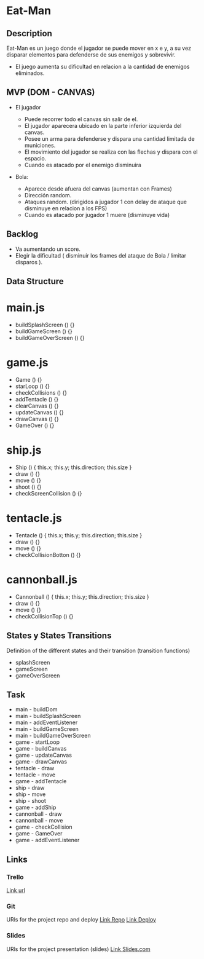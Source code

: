 # Eat-Man

## Description

Eat-Man es un juego donde el jugador se puede mover en x e y, a su vez disparar elementos para defenderse de sus enemigos y sobrevivir. 

* El juego aumenta su dificultad en relacion a la cantidad de enemigos eliminados.                   

## MVP (DOM - CANVAS)

- El jugador 
    * Puede recorrer todo el canvas sin salir de el.
    * El jugador aparecera ubicado en la parte inferior izquierda del canvas. 
    * Posee un arma para defenderse y dispara una cantidad limitada de municiones.
    * El movimiento del jugador se realiza con las flechas y dispara con el espacio.
    * Cuando es atacado por el enemigo disminuira 

- Bola:
    * Aparece desde afuera del canvas (aumentan con Frames)   
    * Dirección random.
    * Ataques random. (dirigidos a jugador 1 con delay de ataque que disminuye en relacion a los FPS)
    * Cuando es atacado por jugador 1 muere (disminuye vida)



## Backlog

- Va aumentando un score.
- Elegir la dificultad ( disminuir los frames del ataque de Bola / limitar disparos ).







## Data Structure

# main.js

- buildSplashScreen () {}
- buildGameScreen () {}
- buildGameOverScreen () {}

# game.js

- Game () {}
- starLoop () {}
- checkCollisions () {}
- addTentacle () {}
- clearCanvas () {}
- updateCanvas () {}
- drawCanvas () {}
- GameOver () {}

# ship.js 

- Ship () {
    this.x;
    this.y;
    this.direction;
    this.size
}
- draw () {}
- move () {}
- shoot () {}
- checkScreenCollision () {}

# tentacle.js 

- Tentacle () {
    this.x;
    this.y;
    this.direction;
    this.size
}
- draw () {}
- move () {}
- checkCollisionBotton () {}

# cannonball.js 

- Cannonball () {
    this.x;
    this.y;
    this.direction;
    this.size
}
- draw () {}
- move () {}
- checkCollisionTop () {}

## States y States Transitions
Definition of the different states and their transition (transition functions)

- splashScreen
- gameScreen
- gameOverScreen

## Task

- main - buildDom
- main - buildSplashScreen
- main - addEventListener
- main - buildGameScreen
- main - buildGameOverScreen
- game - startLoop
- game - buildCanvas
- game - updateCanvas
- game - drawCanvas
- tentacle - draw
- tentacle - move
- game - addTentacle
- ship - draw
- ship - move
- ship - shoot
- game - addShip
- cannonball - draw
- cannonball - move
- game - checkCollision
- game - GameOver
- game - addEventListener

## Links

### Trello
[Link url](https://trello.com/b/CWviY2zv/kraken-brigade-project)

### Git
URls for the project repo and deploy
[Link Repo](https://github.com/jorgeberrizbeitia/kraken-brigade)
[Link Deploy](https://jorgeberrizbeitia.github.io/kraken-brigade/)

### Slides
URls for the project presentation (slides)
[Link Slides.com](https://docs.google.com/presentation/d/138o01hAz-0gXepN78RsDgse12HiiuN7Fz_N_hJnI9_g/edit?usp=sharing)